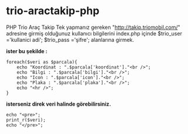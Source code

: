 # trio-aractakip-php
PHP Trio Araç Takip
Tek yapmanız gereken "http://takip.triomobil.com/" adresine girmiş olduğunuz kullanıcı bilgilerini index.php içinde 
$trio_user  ='kullanici adi';
$trio_pass  ='şifre';
alanlarına girmek.

**ister bu şekilde :** 

    foreach($veri as $parcala){
        echo "Koordinat : ".$parcala['koordinat']."<br />";
        echo "Bilgi : ".$parcala['bilgi']."<br />";
        echo "Icon : ".$parcala['icon']."<br />";
        echo "Plaka : ".$parcala['plaka']."<br />";
        echo "<hr />";
    }
    
**isterseniz direk veri halinde görebilirsiniz.**

    echo "<pre>";
    print_r($veri);
    echo "</pre>";
